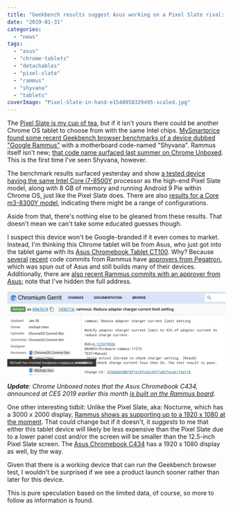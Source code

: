 ```yaml
---
title: "Geekbench results suggest Asus working on a Pixel Slate rival: Rammus/Shyvana"
date: "2019-01-31"
categories: 
  - "news"
tags: 
  - "asus"
  - "chrome-tablets"
  - "detachables"
  - "pixel-slate"
  - "rammus"
  - "shyvana"
  - "tablets"
coverImage: "Pixel-Slate-in-hand-e1548958329495-scaled.jpg"
---
```


The [Pixel Slate is my cup of tea](https://www.aboutchromebooks.com/news/how-to-code-on-a-chromebook-crostini-pixel-slate/), but if it isn't yours there could be another Chrome OS tablet to choose from with the same Intel chips. [MySmartprice found some recent Geekbench browser benchmarks of a device dubbed "Google Rammus"](https://www.mysmartprice.com/gear/google-rammus/) with a motherboard code-named "Shyvana". Rammus itself isn't new; [that code name surfaced last summer on Chrome Unboxed](https://chromeunboxed.com/news/new-kaby-lake-chromebook-rammus-could-be-asus-next-flagship/). This is the first time I've seen Shyvana, however.

The benchmark results surfaced yesterday and show [a tested device having the same Intel Core i7-8500Y](https://browser.geekbench.com/v4/cpu/11868841) processor as the high-end Pixel Slate model, along with 8 GB of memory and running Android 9 Pie within Chrome OS, just like the Pixel Slate does. There are also [results for a Core m3-8300Y model](https://browser.geekbench.com/v4/cpu/11868840), indicating there might be a range of configurations.

Aside from that, there's nothing else to be gleaned from these results. That doesn't mean we can't take some educated guesses though.

I suspect this device won't be Google-branded if it even comes to market. Instead, I'm thinking this Chrome tablet will be from Asus, who just got into the tablet game with its [Asus Chromebook Tablet CT100](https://www.aboutchromebooks.com/news/asus-chromebook-tablet-ct100-specifications/). Why? Because [several](https://chromium-review.googlesource.com/c/chromiumos/platform/factory/+/1436656) [recent](https://chromium-review.googlesource.com/c/chromiumos/third_party/coreboot/+/1400321) code commits from Rammus have [approvers from Pegatron](https://chromium-review.googlesource.com/c/chromiumos/overlays/board-overlays/+/1442022), which was spun out of Asus and still builds many of their devices. Additionally, there are [also recent Rammus commits with an approver from Asus](https://chromium-review.googlesource.com/c/chromiumos/platform/ec/+/1436716); note that I've hidden the full address.

[![](images/Rammus-Asus-01-e1548957083721.jpeg)](https://www.aboutchromebooks.com/news/asus-rammus-shyvana-pixel-slate-chrome-os-tablet/attachment/rammus-asus-01/)

_**Update**: Chrome Unboxed notes that the Asus Chromebook C434, announced at CES 2019 earlier this month [is built on the Rammus board](https://chromeunboxed.com/asus-debuts-a-worthy-successor-the-the-chromebook-flip-c302/)._

One other interesting tidbit: Unlike the Pixel Slate, aka: Nocturne, which has a 3000 x 2000 display, [Rammus shows as supporting up to a 1920 x 1080 at the moment](https://chromium.googlesource.com/chromiumos/platform/bmpblk/+/master/images/boards.yaml). That could change but if it doesn't, it _suggests_ to me that either this tablet device will likely be less expensive than the Pixel Slate due to a lower panel cost and/or the screen will be smaller than the 12.5-inch Pixel Slate screen. The [Asus Chromebook C434](https://www.aboutchromebooks.com/news/asus-chromebook-c434-vs-flip-c302-acer-chromebook-spin-13/) has a 1920 x 1080 display as well, by the way.

Given that there is a working device that can run the Geekbench browser test, I wouldn't be surprised if we see a product launch sooner rather than later for this device.

This is pure speculation based on the limited data, of course, so more to follow as information is found.

